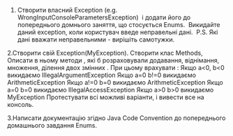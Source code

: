 1. Створити власний Exception (e.g. WrongInputConsoleParametersException)  і додати його до попереднього домнього заняття, що стосується 
Enums.  Викидайте даний exception, коли користувач введе неправельні дані.  
P.S. Які дані вважати неправельними - вирішіть самотужки. 

2.Створити свій Exception(MyException). Створити клас Methods, Описати в ньому методи , які б розраховували додавання, віднімання,
множення, ділення двох змінних . При цьому врахувати :
Якщо a<0, b<0 викидаємо IllegalArgumentException
Якщо a=0 b!=0 викидаємо ArithmeticException
Якщо a!=0 b=0 викидаємо ArithmeticException
Якщо a=0 b=0 викидаємо IllegalAccessException
Якщо a>0 b>0 викидаємо MyException
Протестувати всі можливі варіанти, і вивести все на консоль.

3.Написати документацію згідно Java Code Convention до попереднього домашнього завдання Enums.

